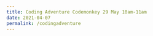 ```yaml
---
title: Coding Adventure Codemonkey 29 May 10am-11am
date: 2021-04-07
permalink: /codingadventure
---
```







